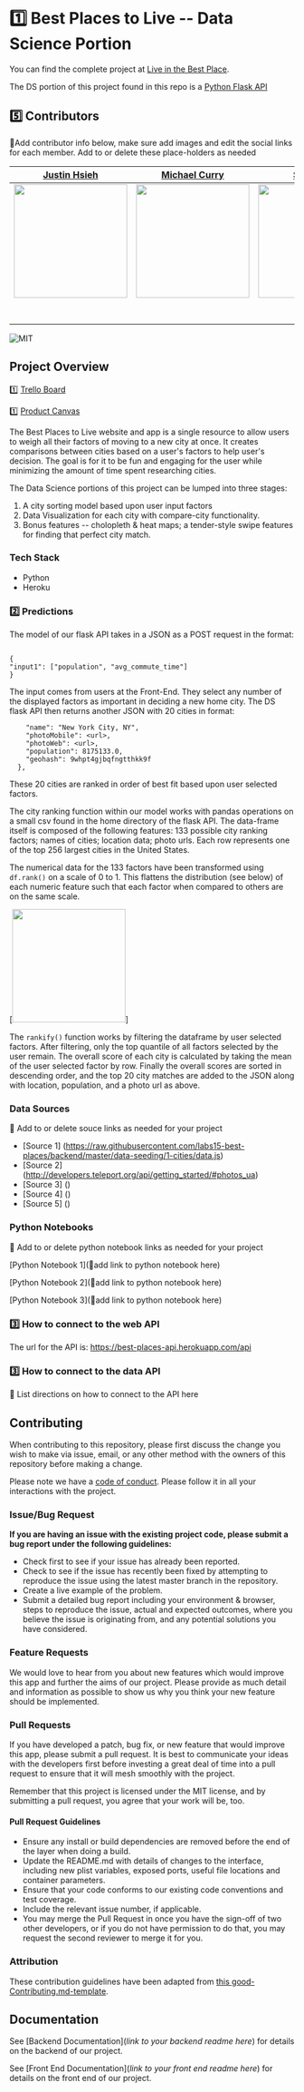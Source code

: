 # 1️⃣ Best Places to Live -- Data Science Portion

You can find the complete project at [Live in the Best Place](liveinthebestplace.com).

The DS portion of this project found in this repo is a [Python Flask API](https://best-places-api.herokuapp.com/api)

## 5️⃣ Contributors

🚫Add contributor info below, make sure add images and edit the social links for each member. Add to or delete these place-holders as needed

|                                       [Justin Hsieh](https://github.com/)                                        |                                       [Michael Curry](https://github.com/mikedcurry)                                        |                                       [Student 3](https://github.com/)                                        |                                       [Student 4](https://github.com/)                                        |                                       [Student 5](https://github.com/)                                        |
| :-----------------------------------------------------------------------------------------------------------: | :-----------------------------------------------------------------------------------------------------------: | :-----------------------------------------------------------------------------------------------------------: | :-----------------------------------------------------------------------------------------------------------: | :-----------------------------------------------------------------------------------------------------------: |
|                      [<img src="https://ca.slack-edge.com/T4JUEB3ME-UKVHZ9FHQ-5a50836a0db2-512" width = "200" />](https://github.com/justin-hsieh)                       |                      [<img src="https://avatars3.githubusercontent.com/u/45944625?s=460&v=4" width = "200" />](https://github.com/mikedcurry)                       |                      [<img src="https://www.dalesjewelers.com/wp-content/uploads/2018/10/placeholder-silhouette-male.png" width = "200" />](https://github.com/)                       |                      [<img src="https://www.dalesjewelers.com/wp-content/uploads/2018/10/placeholder-silhouette-female.png" width = "200" />](https://github.com/)                       |                      [<img src="https://www.dalesjewelers.com/wp-content/uploads/2018/10/placeholder-silhouette-male.png" width = "200" />](https://github.com/)                       |
|                 [<img src="https://github.com/favicon.ico" width="15"> ](https://github.com/justin-hsieh)                 |            [<img src="https://github.com/favicon.ico" width="15"> ](https://github.com/mikedcurry)             |           [<img src="https://github.com/favicon.ico" width="15"> ](https://github.com/Mister-Corn)            |          [<img src="https://github.com/favicon.ico" width="15"> ](https://github.com/NandoTheessen)           |            [<img src="https://github.com/favicon.ico" width="15"> ](https://github.com/wvandolah)             |
| [ <img src="https://static.licdn.com/sc/h/al2o9zrvru7aqj8e1x2rzsrca" width="15"> ](https://www.linkedin.com/in/justin-hsieh/) | [ <img src="https://static.licdn.com/sc/h/al2o9zrvru7aqj8e1x2rzsrca" width="15"> ](https://www.linkedin.com/in/michael-curry-7ab92118a/) | [ <img src="https://static.licdn.com/sc/h/al2o9zrvru7aqj8e1x2rzsrca" width="15"> ](https://www.linkedin.com/) | [ <img src="https://static.licdn.com/sc/h/al2o9zrvru7aqj8e1x2rzsrca" width="15"> ](https://www.linkedin.com/) | [ <img src="https://static.licdn.com/sc/h/al2o9zrvru7aqj8e1x2rzsrca" width="15"> ](https://www.linkedin.com/) |



![MIT](https://img.shields.io/packagist/l/doctrine/orm.svg)

## Project Overview


1️⃣ [Trello Board](https://trello.com/b/Ff6i9yiF/best-places-to-live)

1️⃣ [Product Canvas](https://www.notion.so/Best-Places-to-Live-57d6b61b6248443484edaf4d8e0e9092)

The Best Places to Live website and app is a single resource to allow users to weigh all their factors of moving to a new city at once.
It creates comparisons between cities based on a user's factors to help user's decision. The goal is for it to be fun and engaging for the user while minimizing the amount of time spent researching cities. 

The Data Science portions of this project can be lumped into three stages:
1. A city sorting model based upon user input factors
2. Data Visualization for each city with compare-city functionality.
3. Bonus features -- cholopleth & heat maps; a tender-style swipe features for finding that perfect city match.

### Tech Stack

- Python
- Heroku 

### 2️⃣ Predictions

The model of our flask API takes in a JSON as a POST request in the format: 

```Sample input:

{
"input1": ["population", "avg_commute_time"]
}
```

The input comes from users at the Front-End. They select any number of the displayed factors as important in deciding a new home city. The DS flask API then returns another JSON with 20 cities in format:

```{
    "name": "New York City, NY",
    "photoMobile": <url>,
    "photoWeb": <url>,
    "population": 8175133.0,
    "geohash": 9whpt4gjbqfngtthkk9f
  },
```

These 20 cities are ranked in order of best fit based upon user selected factors. 

The city ranking function within our model works with pandas operations on a small csv found in the home directory of the flask API. The data-frame itself is composed of the following features: 133 possible city ranking factors; names of cities; location data; photo urls. Each row represents one of the top 256 largest cities in the United States. 

The numerical data for the 133 factors have been transformed using `df.rank()` on a scale of 0 to 1. This flattens the distribution (see below) of each numeric feature such that each factor when compared to others are on the same scale. 

[<img src="https://github.com/Lambda-School-Labs/best-places-to-live-ds/blob/master/data/flat_dist.png" width = "200" />]

The `rankify()` function works by filtering the dataframe by user selected factors. After filtering, only the top quantile of all factors selected by the user remain. The overall score of each city is calculated by taking the mean of the user selected factor by row. Finally the overall scores are sorted in descending order, and the top 20 city matches are added to the JSON along with location, population, and a photo url as above.


### Data Sources
🚫  Add to or delete souce links as needed for your project


-   [Source 1] (https://raw.githubusercontent.com/labs15-best-places/backend/master/data-seeding/1-cities/data.js)
-   [Source 2] (http://developers.teleport.org/api/getting_started/#photos_ua)
-   [Source 3] ()
-   [Source 4] ()
-   [Source 5] ()

### Python Notebooks

🚫  Add to or delete python notebook links as needed for your project

[Python Notebook 1](🚫add link to python notebook here)

[Python Notebook 2](🚫add link to python notebook here)

[Python Notebook 3](🚫add link to python notebook here)

### 3️⃣ How to connect to the web API
The url for the API is: 
https://best-places-api.herokuapp.com/api


### 3️⃣ How to connect to the data API

🚫 List directions on how to connect to the API here

## Contributing

When contributing to this repository, please first discuss the change you wish to make via issue, email, or any other method with the owners of this repository before making a change.

Please note we have a [code of conduct](./code_of_conduct.md.md). Please follow it in all your interactions with the project.

### Issue/Bug Request

 **If you are having an issue with the existing project code, please submit a bug report under the following guidelines:**
 - Check first to see if your issue has already been reported.
 - Check to see if the issue has recently been fixed by attempting to reproduce the issue using the latest master branch in the repository.
 - Create a live example of the problem.
 - Submit a detailed bug report including your environment & browser, steps to reproduce the issue, actual and expected outcomes,  where you believe the issue is originating from, and any potential solutions you have considered.

### Feature Requests

We would love to hear from you about new features which would improve this app and further the aims of our project. Please provide as much detail and information as possible to show us why you think your new feature should be implemented.

### Pull Requests

If you have developed a patch, bug fix, or new feature that would improve this app, please submit a pull request. It is best to communicate your ideas with the developers first before investing a great deal of time into a pull request to ensure that it will mesh smoothly with the project.

Remember that this project is licensed under the MIT license, and by submitting a pull request, you agree that your work will be, too.

#### Pull Request Guidelines

- Ensure any install or build dependencies are removed before the end of the layer when doing a build.
- Update the README.md with details of changes to the interface, including new plist variables, exposed ports, useful file locations and container parameters.
- Ensure that your code conforms to our existing code conventions and test coverage.
- Include the relevant issue number, if applicable.
- You may merge the Pull Request in once you have the sign-off of two other developers, or if you do not have permission to do that, you may request the second reviewer to merge it for you.

### Attribution

These contribution guidelines have been adapted from [this good-Contributing.md-template](https://gist.github.com/PurpleBooth/b24679402957c63ec426).

## Documentation

See [Backend Documentation](_link to your backend readme here_) for details on the backend of our project.

See [Front End Documentation](_link to your front end readme here_) for details on the front end of our project.
